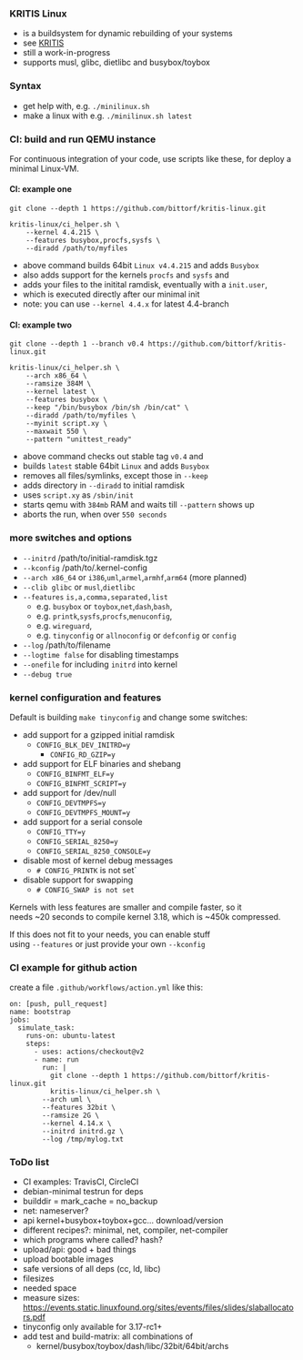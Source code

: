### KRITIS Linux

* is a buildsystem for dynamic rebuilding of your systems
* see [KRITIS](https://de.wikipedia.org/w/index.php?title=KRITIS)
* still a work-in-progress
* supports musl, glibc, dietlibc and busybox/toybox

### Syntax

* get help with, e.g. `./minilinux.sh`
* make a linux with e.g. `./minilinux.sh latest`

### CI: build and run QEMU instance

For continuous integration of your code, use scripts like these, for deploy a minimal Linux-VM.

#### CI: example one

```
git clone --depth 1 https://github.com/bittorf/kritis-linux.git

kritis-linux/ci_helper.sh \
	--kernel 4.4.215 \
	--features busybox,procfs,sysfs \
	--diradd /path/to/myfiles
```

* above command builds 64bit `Linux v4.4.215` and adds `Busybox`
* also adds support for the kernels `procfs` and `sysfs` and
* adds your files to the initital ramdisk, eventually with a `init.user`,
* which is executed directly after our minimal init
* note: you can use `--kernel 4.4.x` for latest 4.4-branch

#### CI: example two

```
git clone --depth 1 --branch v0.4 https://github.com/bittorf/kritis-linux.git

kritis-linux/ci_helper.sh \
	--arch x86_64 \
	--ramsize 384M \
	--kernel latest \
	--features busybox \
	--keep "/bin/busybox /bin/sh /bin/cat" \
	--diradd /path/to/myfiles \
	--myinit script.xy \
	--maxwait 550 \
	--pattern "unittest_ready"
```

* above command checks out stable tag `v0.4` and
* builds `latest` stable 64bit `Linux` and adds `Busybox`
* removes all files/symlinks, except those in `--keep`
* adds directory in `--diradd` to initial ramdisk
* uses `script.xy` as `/sbin/init`
* starts qemu with `384mb` RAM and waits till `--pattern` shows up
* aborts the run, when over `550 seconds`

### more switches and options

* `--initrd` /path/to/initial-ramdisk.tgz
* `--kconfig` /path/to/.kernel-config
* `--arch x86_64` or `i386`,`uml`,`armel`,`armhf`,`arm64` (more planned)
* `--clib glibc` or `musl`,`dietlibc`
* `--features` `is,a,comma,separated,list`
  * e.g. `busybox` or `toybox`,`net`,`dash`,`bash`,
  * e.g. `printk`,`sysfs`,`procfs`,`menuconfig`,
  * e.g. `wireguard`,
  * e.g. `tinyconfig` or `allnoconfig` or `defconfig` or `config`
* `--log` /path/to/filename
* `--logtime false` for disabling timestamps
* `--onefile` for including `initrd` into kernel
* `--debug true`

### kernel configuration and features

Default is building `make tinyconfig` and change some switches:

* add support for a gzipped initial ramdisk
  * `CONFIG_BLK_DEV_INITRD=y`
    * `CONFIG_RD_GZIP=y`
* add support for ELF binaries and shebang
  * `CONFIG_BINFMT_ELF=y`
  * `CONFIG_BINFMT_SCRIPT=y`
* add support for /dev/null
  * `CONFIG_DEVTMPFS=y`
  * `CONFIG_DEVTMPFS_MOUNT=y`
* add support for a serial console
  * `CONFIG_TTY=y`
  * `CONFIG_SERIAL_8250=y`
  * `CONFIG_SERIAL_8250_CONSOLE=y`
* disable most of kernel debug messages
  * `# CONFIG_PRINTK` is not set`
* disable support for swapping
  * `# CONFIG_SWAP is not set`

Kernels with less features are smaller and compile faster, so it  
needs ~20 seconds to compile kernel 3.18, which is ~450k compressed.  
  
If this does not fit to your needs, you can enable stuff  
using `--features` or just provide your own `--kconfig`  

### CI example for github action

create a file `.github/workflows/action.yml` like this:

```
on: [push, pull_request]
name: bootstrap
jobs:
  simulate_task:
    runs-on: ubuntu-latest
    steps:
      - uses: actions/checkout@v2
      - name: run
        run: |
          git clone --depth 1 https://github.com/bittorf/kritis-linux.git
          kritis-linux/ci_helper.sh \
		--arch uml \
		--features 32bit \
		--ramsize 2G \
		--kernel 4.14.x \
		--initrd initrd.gz \
		--log /tmp/mylog.txt
```

### ToDo list
* CI examples: TravisCI, CircleCI
* debian-minimal testrun for deps
* builddir = mark_cache = no_backup
* net: nameserver?
* api kernel+busybox+toybox+gcc... download/version
* different recipes?: minimal, net, compiler, net-compiler
* which programs where called? hash?
* upload/api: good + bad things
* upload bootable images
* safe versions of all deps (cc, ld, libc)
* filesizes
* needed space
* measure sizes: https://events.static.linuxfound.org/sites/events/files/slides/slaballocators.pdf
* tinyconfig only available for 3.17-rc1+
* add test and build-matrix: all combinations of
  * kernel/busybox/toybox/dash/libc/32bit/64bit/archs

